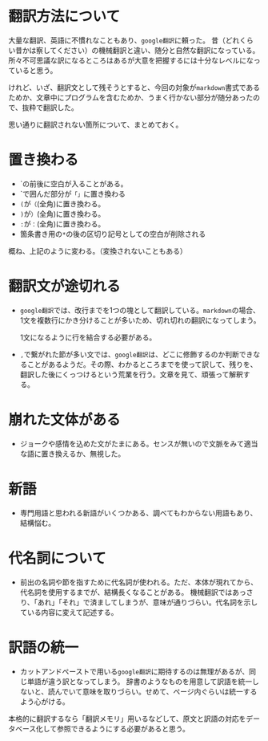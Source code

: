 # 翻訳方法について
大量な翻訳、英語に不慣れなこともあり、`google翻訳`に頼った。
昔（どれくらい昔かは察してください）の機械翻訳と違い、随分と自然な翻訳になっている。所々不可思議な訳になるところはあるが大意を把握するには十分なレベルになっていると思う。

けれど、いざ、翻訳文として残そうとすると、今回の対象が`markdown`書式であるためか、文章中にプログラムを含むためか、うまく行かない部分が随分あったので、抜粋で翻訳した。

思い通りに翻訳されない箇所について、まとめておく。

# 置き換わる
* \`の前後に空白が入ることがある。
* \`で囲んだ部分が`「」`に置き換わる
* `(`が`（`(全角)に置き換わる。
* `)`が`）`(全角)に置き換わる。
* `:`が`：`(全角)に置き換わる。
* 箇条書き用の`*`の後の区切り記号としての空白が削除される

概ね、上記のように変わる。（変換されないこともある）

# 翻訳文が途切れる
* `google翻訳`では、改行までを1つの塊として翻訳している。`markdown`の場合、1文を複数行にかき分けることが多いため、切れ切れの翻訳になってしまう。
  
  1文になるように行を結合する必要がある。
* `,`で繋がれた節が多い文では、`google翻訳`は、どこに修飾するのか判断できなることがあるようだ。その際、わかるところまでを使って訳して、残りを、翻訳した後にくっつけるという荒業を行う。文章を見て、頑張って解釈する。

# 崩れた文体がある
* ジョークや感情を込めた文がたまにある。センスが無いので文脈をみて適当な語に置き換えるか、無視した。

# 新語
* 専門用語と思われる新語がいくつかある、調べてもわからない用語もあり、結構悩む。

# 代名詞について
* 前出の名詞や節を指すために代名詞が使われる。ただ、本体が現れてから、代名詞を使用するまでが、結構長くなることがある。
  機械翻訳ではあっさり、「あれ」「それ」で済ましてしまうが、意味が通りづらい。代名詞を示している内容に変えて記述する。

# 訳語の統一
* カットアンドペーストで用いる`google翻訳`に期待するのは無理があるが、同じ単語が違う訳となってしまう。
  辞書のようなものを用意して訳語を統一しないと、読んでいて意味を取りづらい。せめて、ページ内ぐらいは統一するよう心がける。

本格的に翻訳するなら「翻訳メモリ」用いるなどして、原文と訳語の対応をデータベース化して参照できるようにする必要があると思う。